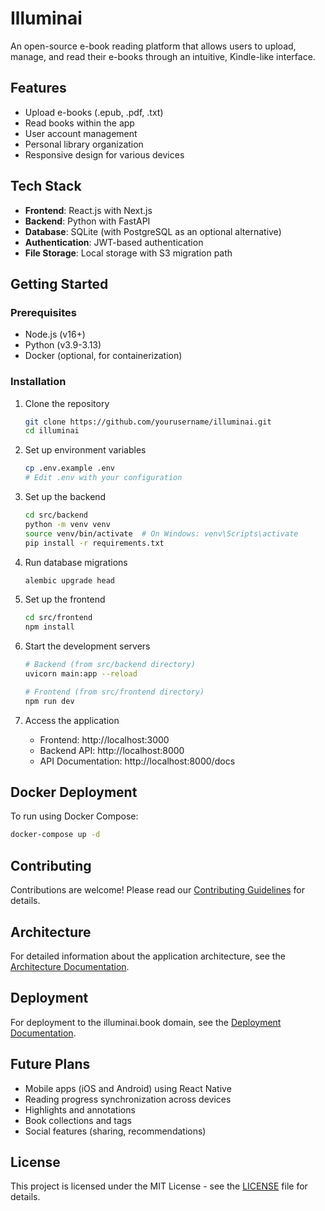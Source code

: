# Illuminai

An open-source e-book reading platform that allows users to upload, manage, and read their e-books through an intuitive, Kindle-like interface.

## Features

- Upload e-books (.epub, .pdf, .txt)
- Read books within the app
- User account management
- Personal library organization
- Responsive design for various devices

## Tech Stack

- **Frontend**: React.js with Next.js
- **Backend**: Python with FastAPI
- **Database**: SQLite (with PostgreSQL as an optional alternative)
- **Authentication**: JWT-based authentication
- **File Storage**: Local storage with S3 migration path

## Getting Started

### Prerequisites

- Node.js (v16+)
- Python (v3.9-3.13)
- Docker (optional, for containerization)

### Installation

1. Clone the repository
   ```bash
   git clone https://github.com/yourusername/illuminai.git
   cd illuminai
   ```

2. Set up environment variables
   ```bash
   cp .env.example .env
   # Edit .env with your configuration
   ```

3. Set up the backend
   ```bash
   cd src/backend
   python -m venv venv
   source venv/bin/activate  # On Windows: venv\Scripts\activate
   pip install -r requirements.txt
   ```

4. Run database migrations
   ```bash
   alembic upgrade head
   ```

5. Set up the frontend
   ```bash
   cd src/frontend
   npm install
   ```

6. Start the development servers
   ```bash
   # Backend (from src/backend directory)
   uvicorn main:app --reload

   # Frontend (from src/frontend directory)
   npm run dev
   ```

7. Access the application
   - Frontend: http://localhost:3000
   - Backend API: http://localhost:8000
   - API Documentation: http://localhost:8000/docs

## Docker Deployment

To run using Docker Compose:

```bash
docker-compose up -d
```

## Contributing

Contributions are welcome! Please read our [Contributing Guidelines](CONTRIBUTING.md) for details.

## Architecture

For detailed information about the application architecture, see the [Architecture Documentation](docs/architecture.md).

## Deployment

For deployment to the illuminai.book domain, see the [Deployment Documentation](docs/deployment.md).

## Future Plans

- Mobile apps (iOS and Android) using React Native
- Reading progress synchronization across devices
- Highlights and annotations
- Book collections and tags
- Social features (sharing, recommendations)

## License

This project is licensed under the MIT License - see the [LICENSE](LICENSE) file for details.